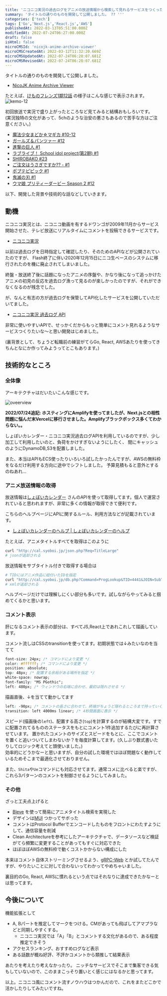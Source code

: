 ```yaml
---
title: 'ニコニコ実況の過去ログをアニメの放送情報から検索して見れるサービスをつくった'
summary: 'タイトルの通りのものを開発して公開しました。 ?? '''
categories: ['tech']
tags: ['Go','Next.js','React.js','AWS']
publishedAt: 2022-03-13T05:51:00.000Z
modifiedAt: 2022-07-24T06:27:00.000Z
draft: false
isHtml: false
microCMSId: 'nicojk-anime-archive-viewer'
microCMSCreatedAt: 2022-03-12T11:32:20.669Z
microCMSUpdatedAt: 2022-07-24T06:28:07.681Z
microCMSRevisedAt: 2022-07-24T06:28:07.681Z
---
```

タイトルの通りのものを開発して公開しました。

- [NicoJK Anime Archive Viewer](https://nicojk.abekoh.dev/)

たとえば、[けものフレンズ1期12話](https://nicojk.abekoh.dev/4441/396632) の様子はこんな感じで表示されます。
![kemo-12](https://images.microcms-assets.io/assets/4f79e018736547879adf5670ebeaccc3/dd489dafa0c04e10bd47e5ba0f4ad15a/nicojk-kemo-12.gif)

初回放送で実況で盛り上がったところなど見てみると結構おもしろいです。  
(実況独特の文化があって、5chのような治安の悪さもあるので苦手な方はご注意ください。)

- [魔法少女まどか☆マギカ #10-12](https://nicojk.abekoh.dev/2077/180805)
- [ガールズ＆パンツァー #12](https://nicojk.abekoh.dev/2691/253617)
- [進撃の巨人 #1](https://nicojk.abekoh.dev/2935/255559)
- [ラブライブ！ School idol project(第2期) #1](https://nicojk.abekoh.dev/3331/290288)
- [SHIROBAKO #23](https://nicojk.abekoh.dev/3524/317511)
- [ご注文はうさぎですか?? - #1](https://nicojk.abekoh.dev/3893/344810)
- [ポプテピピック #1](https://nicojk.abekoh.dev/4785/431800)
- [鬼滅の刃 #1](https://nicojk.abekoh.dev/5253/479970)
- [ウマ娘 プリティーダービー Season 2 #12](https://nicojk.abekoh.dev/5877/538594)

以下、開発した背景や技術的な話などしていきます。

## 動機

ニコニコ実況とは、ニコニコ動画を有するドワンゴが2009年11月からサービス開始させた、テレビ放送にリアルタイムにコメントを投稿できるサービスです。

- [ニコニコ実況](https://jk.nicovideo.jp/)

以前は過去ログを日時指定して確認したり、そのためのAPIなどが公開されていたのですが、 Flash終了に伴い2020年12月15日にニコ生ベースのシステムに移行されたのを機に廃止されてしまいました。

終盤・放送終了後に話題になったアニメの序盤や、かなり後になって追っかけたアニメの初見の反応を過去ログ漁って見るのが楽しかったのですが、それができなくなるのが残念でした。

が、なんと有志の方が過去ログを保管してAPI化したサービスを公開していただいてました。

- [ニコニコ実況 過去ログ API](https://jikkyo.tsukumijima.net/)

非常に使いやすいAPIで、せっかくだからもっと簡単にコメント見れるようなサービスつくりたいな〜と思い開発はじめました。

(裏背景として、ちょうど転職前の練習がてらGo, React, AWSあたりを使ってきちんとなにか作ってみようってとこもあります。)

## 技術的なところ

### 全体像

アーキテクチャはだいたいこんな感じです。

![oveerview](https://images.microcms-assets.io/assets/4f79e018736547879adf5670ebeaccc3/ea7068f35e61411ab64f2a1159dc0b64/nicojk-anime-archive-viewer.png)

**2022/07/24追記: ホスティングにAmplifyを使ってましたが、Next.jsとの相性問題に悩んだ末Vercelに移行させました。Amplifyブラックボックス多くてわからない。。**

しょぼいカレンダー・ニコニコ実況過去ログAPIを利用しているのですが、少し加工して利用したいのと、負荷をかけすぎないようにしたく、 間にキャッシュのようにDynamoDB,S3を配置しました。

また、本当はAPIもECS使ったりいろいろ試したかったんですが、AWSの無料枠をなるだけ利用する方向に途中でシフトしました。 予算見積もると意外とするのねあれ…

### アニメ放送情報の取得

放送情報は[しょぼいカレンダー](https://cal.syoboi.jp/) さんのAPIを使って取得してます。個人で運営されていると思われますが、非常に多くの情報が取得できて便利です。

こちらのヘルプページにAPIに関するルール、利用方法などが記載されています。

- [しょぼいカレンダーのヘルプ | しょぼいカレンダーのヘルプ](https://docs.cal.syoboi.jp/)

たとえば、アニメタイトルすべてを取得はこのように

```bash
curl "http://cal.syoboi.jp/json.php?Req=TitleLarge"
# jsonが返却される
```

放送情報をサブタイトル付きで取得する場合は

```bash
# TIDにはアニメ作品に紐付いたIDを指定
curl "http://cal.syoboi.jp/db.php?Command=ProgLookup&TID=4441&JOIN=SubTitles"
# xmlが返却される
```

ヘルプページだけでは理解しにくい部分も多いです。試しながらやってみると掴めてくるかと思います。

### コメント表示

肝になるコメント表示の部分は、すべてJS,React上であれこれして描画しています。

コメント流しはCSSのtransitionを使ってます。初期状態では↓みたいなのを当てて

```css
font-size: 24px; /* コマンドにより変更 */
color: #ffffff; /* コマンドにより変更 */
position: absolute;
top: 48px; /* 配置する余裕がある場所を指定 */
white-space: nowrap;
font-family: "MS PGothic";
left: 480px; /* ウィンドウの右端に合わせ、最初は隠れさせる */
```

描画直後、↓を当てて動かしてます

```css
left: -90px; /* コメントの長さに合わせて、終端がちょうど隠れるところまで持っていく */
transition: left 4000ms linear; /* 4秒間画面に表示 */
```

スピード(描画後の`left`)、配置する高さ(`top`)を計算するのが結構大変です。すでに配置されてるもののステータスをもとにコメント1件追加するたびに再計算させています。
置かれたコメントのサイズとスピードをもとに、ここでコメントを置くと追いついてしまわないか？を毎度計算してます。(久しぶり数式書いたりしてロジック考えてと頭使いました。)  
効率的にどうかなーと思いますが、自分の試した環境ではほぼ問題なく動作しているためそこまで最適化させておりません。

また、`Shita`や`Ue`コマンドにも対応させてます。通常コメに比べると楽ですが、これら3パターンのコメントを制御させるようにしてみました。

### その他

ざっと工夫点上げると

- [Bleve](https://blevesearch.com/) を使って簡易にアニメタイトル検索を実現した
- デザインは[MUI](https://mui.com/) つかってサボった
- コメントはProtocol Bufferでエンコードしたものをフロントにわたすようにして、通信容量を削減
- Clean Architectureを参考にしたアーキテクチャで、データソースなど検証がてら頻繁に変更することがあってもすぐに対応できた
- ほぼほぼAWSの無料枠で動くコストかからない構成にした

本来はコメント自体ストリーミングさせるよう、[gRPC-Web](https://github.com/grpc/grpc-web) とか試してたんですが、やりたいことに対して合わないってわかってやめちゃいました。

裏目的のGo, React, AWSに慣れるという点ではそれなりに達成できたかなーとは思ってます。

## 今後について

機能拡張として

- A, Bパートを推定してマークをつける。CMがあっても飛ばしてアマプラなどと同期しやすくする。
  - ニコニコ実況では「A」「B」とコメントする文化があるので、ある程度推定できそう
- アクセスランキング、おすすめログなど表示
- ある話数が概ね好評、不評かコメントから類推して結果表示

あたりを考えたり考えなかったり。
ニッチなサービスでそこまで集客できる気もしていないので、このままこっそり置いとく感じにはなるかと思ってます。


以上。ニコニコ風にコメント流すノウハウはつかんだので、これをまたどこかで活かしたりしてみたいですね。

    